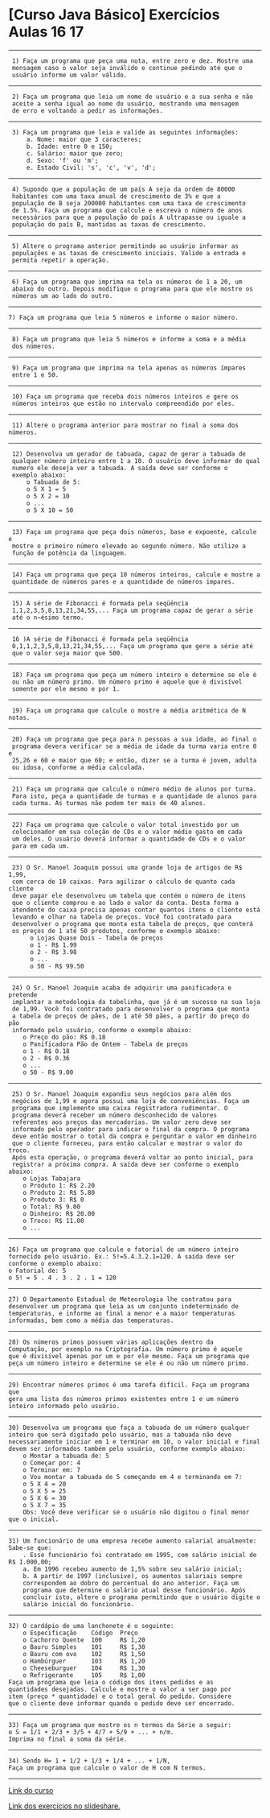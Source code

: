 # [Curso Java Básico] Exercícios Aulas 16 17
***
	 1) Faça um programa que peça uma nota, entre zero e dez. Mostre uma 
	 mensagem caso o valor seja inválido e continue pedindo até que o 
	 usuário informe um valor válido. 
***
	 2) Faça um programa que leia um nome de usuário e a sua senha e não 
	 aceite a senha igual ao nome do usuário, mostrando uma mensagem 
	 de erro e voltando a pedir as informações. 
***
	 3) Faça um programa que leia e valide as seguintes informações: 
		 a. Nome: maior que 3 caracteres; 
		 b. Idade: entre 0 e 150; 
		 c. Salário: maior que zero; 
		 d. Sexo: 'f' ou 'm'; 
		 e. Estado Civil: 's', 'c', 'v', 'd'; 
***
	 4) Supondo que a população de um país A seja da ordem de 80000 
	 habitantes com uma taxa anual de crescimento de 3% e que a 
	 população de B seja 200000 habitantes com uma taxa de crescimento 
	 de 1.5%. Faça um programa que calcule e escreva o número de anos 
	 necessários para que a população do país A ultrapasse ou iguale a 
	 população do país B, mantidas as taxas de crescimento. 
***
	 5) Altere o programa anterior permitindo ao usuário informar as 
	 populações e as taxas de crescimento iniciais. Valide a entrada e 
	 permita repetir a operação. 
***
	 6) Faça um programa que imprima na tela os números de 1 a 20, um 
	 abaixo do outro. Depois modifique o programa para que ele mostre os 
	 números um ao lado do outro. 
***
	7) Faça um programa que leia 5 números e informe o maior número. 
***
	 8) Faça um programa que leia 5 números e informe a soma e a média 
	 dos números. 
***
	 9) Faça um programa que imprima na tela apenas os números ímpares
	 entre 1 e 50. 
***
	 10) Faça um programa que receba dois números inteiros e gere os 
	 números inteiros que estão no intervalo compreendido por eles. 
***
	 11) Altere o programa anterior para mostrar no final a soma dos números. 
***
	 12) Desenvolva um gerador de tabuada, capaz de gerar a tabuada de 
	 qualquer número inteiro entre 1 a 10. O usuário deve informar de qual 
	 numero ele deseja ver a tabuada. A saída deve ser conforme o 
	 exemplo abaixo: 
		 o Tabuada de 5: 
		 o 5 X 1 = 5 
		 o 5 X 2 = 10 
		 o ... 
		 o 5 X 10 = 50
***
	 13) Faça um programa que peça dois números, base e expoente, calcule e 
	 mostre o primeiro número elevado ao segundo número. Não utilize a 
	 função de potência da linguagem. 
***
	 14) Faça um programa que peça 10 números inteiros, calcule e mostre a 
	 quantidade de números pares e a quantidade de números impares. 
***
	 15) A série de Fibonacci é formada pela seqüência 
	 1,1,2,3,5,8,13,21,34,55,... Faça um programa capaz de gerar a série 
	 até o n−ésimo termo. 
***
	 16 )A série de Fibonacci é formada pela seqüência 
	 0,1,1,2,3,5,8,13,21,34,55,... Faça um programa que gere a série até
	 que o valor seja maior que 500. 
***
	 18) Faça um programa que peça um número inteiro e determine se ele é 
	 ou não um número primo. Um número primo é aquele que é divisível 
	 somente por ele mesmo e por 1. 
***
	 19) Faça um programa que calcule o mostre a média aritmética de N notas. 
***
	 20) Faça um programa que peça para n pessoas a sua idade, ao final o 
	 programa devera verificar se a média de idade da turma varia entre 0 e 
	 25,26 e 60 e maior que 60; e então, dizer se a turma é jovem, adulta
	 ou idosa, conforme a média calculada. 
***
	 21) Faça um programa que calcule o número médio de alunos por turma. 
	 Para isto, peça a quantidade de turmas e a quantidade de alunos para 
	 cada turma. As turmas não podem ter mais de 40 alunos. 
***
	 22) Faça um programa que calcule o valor total investido por um 
	 colecionador em sua coleção de CDs e o valor médio gasto em cada 
	 um deles. O usuário deverá informar a quantidade de CDs e o valor 
	 para em cada um. 
***
	 23) O Sr. Manoel Joaquim possui uma grande loja de artigos de R$ 1,99,
	 com cerca de 10 caixas. Para agilizar o cálculo de quanto cada cliente
	 deve pagar ele desenvolveu um tabela que contém o número de itens
	 que o cliente comprou e ao lado o valor da conta. Desta forma a 
	 atendente do caixa precisa apenas contar quantos itens o cliente está
	 levando e olhar na tabela de preços. Você foi contratado para 
	 desenvolver o programa que monta esta tabela de preços, que conterá 
	 os preços de 1 até 50 produtos, conforme o exemplo abaixo: 
		  o Lojas Quase Dois - Tabela de preços 
		  o 1 - R$ 1.99 
		  o 2 - R$ 3.98
		  o ... 
		  o 50 - R$ 99.50 
***
	 24) O Sr. Manoel Joaquim acaba de adquirir uma panificadora e pretende 
	 implantar a metodologia da tabelinha, que já é um sucesso na sua loja 
	 de 1,99. Você foi contratado para desenvolver o programa que monta 
	 a tabela de preços de pães, de 1 até 50 pães, a partir do preço do pão 
	 informado pelo usuário, conforme o exemplo abaixo:
	 	o Preço do pão: R$ 0.18 
	 	o Panificadora Pão de Ontem - Tabela de preços 
	 	o 1 - R$ 0.18 
	 	o 2 - R$ 0.36 
	 	o ... 
	 	o 50 - R$ 9.00 
***
	 25) O Sr. Manoel Joaquim expandiu seus negócios para além dos 
	 negócios de 1,99 e agora possui uma loja de conveniências. Faça um
	 programa que implemente uma caixa registradora rudimentar. O 
	 programa deverá receber um número desconhecido de valores 
	 referentes aos preços das mercadorias. Um valor zero deve ser 
	 informado pelo operador para indicar o final da compra. O programa
	 deve então mostrar o total da compra e perguntar o valor em dinheiro
	 que o cliente forneceu, para então calcular e mostrar o valor do troco.
	 Após esta operação, o programa deverá voltar ao ponto inicial, para 
	 registrar a próxima compra. A saída deve ser conforme o exemplo abaixo: 
	 	o Lojas Tabajara 
	 	o Produto 1: R$ 2.20 
	 	o Produto 2: R$ 5.80 
	 	o Produto 3: R$ 0 
	 	o Total: R$ 9.00 
	 	o Dinheiro: R$ 20.00 
	 	o Troco: R$ 11.00 
	 	o ... 
***
	26) Faça um programa que calcule o fatorial de um número inteiro 
	fornecido pelo usuário. Ex.: 5!=5.4.3.2.1=120. A saída deve ser 
	conforme o exemplo abaixo: 
	o Fatorial de: 5 
	o 5! = 5 . 4 . 3 . 2 . 1 = 120 
***
	27) O Departamento Estadual de Meteorologia lhe contratou para 
	desenvolver um programa que leia as um conjunto indeterminado de 
	temperaturas, e informe ao final a menor e a maior temperaturas
	informadas, bem como a média das temperaturas. 
***
	28) Os números primos possuem várias aplicações dentro da 
	Computação, por exemplo na Criptografia. Um número primo é aquele
	que é divisível apenas por um e por ele mesmo. Faça um programa que
	peça um número inteiro e determine se ele é ou não um número primo. 
***
	29) Encontrar números primos é uma tarefa difícil. Faça um programa que
	gera uma lista dos números primos existentes entre 1 e um número 
	inteiro informado pelo usuário. 
***
	30) Desenvolva um programa que faça a tabuada de um número qualquer 
	inteiro que será digitado pelo usuário, mas a tabuada não deve 
	necessariamente iniciar em 1 e terminar em 10, o valor inicial e final
	devem ser informados também pelo usuário, conforme exemplo abaixo: 
		o Montar a tabuada de: 5
		o Começar por: 4 
		o Terminar em: 7 
		o Vou montar a tabuada de 5 começando em 4 e terminando em 7: 
		o 5 X 4 = 20 
		o 5 X 5 = 25 
		o 5 X 6 = 30 
		o 5 X 7 = 35 
		Obs: Você deve verificar se o usuário não digitou o final menor que o inicial. 
***
	31) Um funcionário de uma empresa recebe aumento salarial anualmente: 
	Sabe-se que:
		. Esse funcionário foi contratado em 1995, com salário inicial de R$ 1.000,00; 
		a. Em 1996 recebeu aumento de 1,5% sobre seu salário inicial; 
		b. A partir de 1997 (inclusive), os aumentos salariais sempre 
		correspondem ao dobro do percentual do ano anterior. Faça um 
		programa que determine o salário atual desse funcionário. Após
		concluir isto, altere o programa permitindo que o usuário digite o 
		salário inicial do funcionário. 
***
	32) O cardápio de uma lanchonete é o seguinte: 
		o Especificação    Código  Preço 
		o Cachorro Quente  100     R$ 1,20 
		o Bauru Simples    101     R$ 1,30 
		o Bauru com ovo    102     R$ 1,50 
		o Hambúrguer       103     R$ 1,20 
		o Cheeseburguer    104     R$ 1,30 
		o Refrigerante     105     R$ 1,00 
	Faça um programa que leia o código dos itens pedidos e as 
	quantidades desejadas. Calcule e mostre o valor a ser pago por
	item (preço * quantidade) e o total geral do pedido. Considere
	que o cliente deve informar quando o pedido deve ser encerrado. 
***
	33) Faça um programa que mostre os n termos da Série a seguir: 
	o S = 1/1 + 2/3 + 3/5 + 4/7 + 5/9 + ... + n/m. 
	Imprima no final a soma da série. 
***
	34) Sendo H= 1 + 1/2 + 1/3 + 1/4 + ... + 1/N, 
	Faça um programa que calcule o valor de H com N termos. 
***
[Link do curso](http://www.loiane.com/2013/10/curso-java-basico-java-se-gratuito/)

[Link dos exercícios no slideshare.](http://www.slideshare.net/loianeg/curso-java-basico-exercicios-aulas-16-17)
